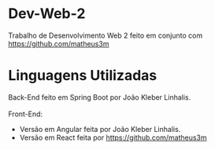 # Dev-Web-2
Trabalho de Desenvolvimento Web 2 feito em conjunto com https://github.com/matheus3m

# Linguagens Utilizadas
Back-End feito em Spring Boot por João Kleber Linhalis.<br>
<br>
Front-End:
  - Versão em Angular feita por João Kleber Linhalis.
  - Versão em React feita por https://github.com/matheus3m
